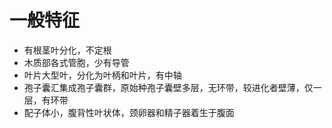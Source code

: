 # 一般特征
- 有根茎叶分化，不定根
- 木质部各式管胞，少有导管
- 叶片大型叶，分化为叶柄和叶片，有中轴
- 孢子囊汇集成孢子囊群，原始种孢子囊壁多层，无环带，较进化者壁薄，仅一层，有环带
- 配子体小，腹背性叶状体，颈卵器和精子器着生于腹面